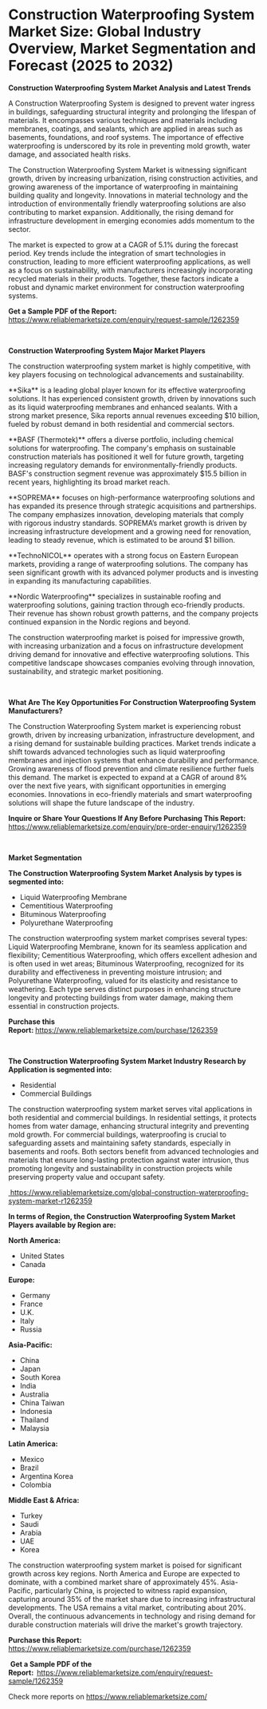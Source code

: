 <p><h1>Construction Waterproofing System Market Size: Global Industry Overview, Market Segmentation and Forecast (2025 to 2032)</h1></p><p><strong>Construction Waterproofing System Market Analysis and Latest Trends</strong></p>
<p><p>A Construction Waterproofing System is designed to prevent water ingress in buildings, safeguarding structural integrity and prolonging the lifespan of materials. It encompasses various techniques and materials including membranes, coatings, and sealants, which are applied in areas such as basements, foundations, and roof systems. The importance of effective waterproofing is underscored by its role in preventing mold growth, water damage, and associated health risks.</p><p>The Construction Waterproofing System Market is witnessing significant growth, driven by increasing urbanization, rising construction activities, and growing awareness of the importance of waterproofing in maintaining building quality and longevity. Innovations in material technology and the introduction of environmentally friendly waterproofing solutions are also contributing to market expansion. Additionally, the rising demand for infrastructure development in emerging economies adds momentum to the sector.</p><p>The market is expected to grow at a CAGR of 5.1% during the forecast period. Key trends include the integration of smart technologies in construction, leading to more efficient waterproofing applications, as well as a focus on sustainability, with manufacturers increasingly incorporating recycled materials in their products. Together, these factors indicate a robust and dynamic market environment for construction waterproofing systems.</p></p>
<p><strong>Get a Sample PDF of the Report:&nbsp;</strong> <a href="https://www.reliablemarketsize.com/enquiry/request-sample/1262359?utm_campaign=2460&utm_medium=2&utm_source=Github&utm_content=ia&utm_term=03042025&utm_id=construction-waterproofing-system">https://www.reliablemarketsize.com/enquiry/request-sample/1262359</a></p>
<p>&nbsp;</p>
<p><strong>Construction Waterproofing System Major Market Players</strong></p>
<p><p>The construction waterproofing system market is highly competitive, with key players focusing on technological advancements and sustainability. </p><p>**Sika** is a leading global player known for its effective waterproofing solutions. It has experienced consistent growth, driven by innovations such as its liquid waterproofing membranes and enhanced sealants. With a strong market presence, Sika reports annual revenues exceeding $10 billion, fueled by robust demand in both residential and commercial sectors.</p><p>**BASF (Thermotek)** offers a diverse portfolio, including chemical solutions for waterproofing. The company's emphasis on sustainable construction materials has positioned it well for future growth, targeting increasing regulatory demands for environmentally-friendly products. BASF's construction segment revenue was approximately $15.5 billion in recent years, highlighting its broad market reach.</p><p>**SOPREMA** focuses on high-performance waterproofing solutions and has expanded its presence through strategic acquisitions and partnerships. The company emphasizes innovation, developing materials that comply with rigorous industry standards. SOPREMA’s market growth is driven by increasing infrastructure development and a growing need for renovation, leading to steady revenue, which is estimated to be around $1 billion.</p><p>**TechnoNICOL** operates with a strong focus on Eastern European markets, providing a range of waterproofing solutions. The company has seen significant growth with its advanced polymer products and is investing in expanding its manufacturing capabilities. </p><p>**Nordic Waterproofing** specializes in sustainable roofing and waterproofing solutions, gaining traction through eco-friendly products. Their revenue has shown robust growth patterns, and the company projects continued expansion in the Nordic regions and beyond.</p><p>The construction waterproofing market is poised for impressive growth, with increasing urbanization and a focus on infrastructure development driving demand for innovative and effective waterproofing solutions. This competitive landscape showcases companies evolving through innovation, sustainability, and strategic market positioning.</p></p>
<p>&nbsp;</p>
<p><strong>What Are The Key Opportunities For Construction Waterproofing System Manufacturers?</strong></p>
<p><p>The Construction Waterproofing System market is experiencing robust growth, driven by increasing urbanization, infrastructure development, and a rising demand for sustainable building practices. Market trends indicate a shift towards advanced technologies such as liquid waterproofing membranes and injection systems that enhance durability and performance. Growing awareness of flood prevention and climate resilience further fuels this demand. The market is expected to expand at a CAGR of around 8% over the next five years, with significant opportunities in emerging economies. Innovations in eco-friendly materials and smart waterproofing solutions will shape the future landscape of the industry.</p></p>
<p><strong>Inquire or Share Your Questions If Any Before Purchasing This Report:</strong> <a href="https://www.reliablemarketsize.com/enquiry/pre-order-enquiry/1262359?utm_campaign=2460&utm_medium=2&utm_source=Github&utm_content=ia&utm_term=03042025&utm_id=construction-waterproofing-system">https://www.reliablemarketsize.com/enquiry/pre-order-enquiry/1262359</a></p>
<p>&nbsp;</p>
<p><strong>Market Segmentation</strong></p>
<p><strong>The Construction Waterproofing System Market Analysis by types is segmented into:</strong></p>
<p><ul><li>Liquid Waterproofing Membrane</li><li>Cementitious Waterproofing</li><li>Bituminous Waterproofing</li><li>Polyurethane Waterproofing</li></ul></p>
<p><p>The construction waterproofing system market comprises several types: Liquid Waterproofing Membrane, known for its seamless application and flexibility; Cementitious Waterproofing, which offers excellent adhesion and is often used in wet areas; Bituminous Waterproofing, recognized for its durability and effectiveness in preventing moisture intrusion; and Polyurethane Waterproofing, valued for its elasticity and resistance to weathering. Each type serves distinct purposes in enhancing structure longevity and protecting buildings from water damage, making them essential in construction projects.</p></p>
<p><strong>Purchase this Report:&nbsp;</strong><a href="https://www.reliablemarketsize.com/purchase/1262359?utm_campaign=2460&utm_medium=2&utm_source=Github&utm_content=ia&utm_term=03042025&utm_id=construction-waterproofing-system">https://www.reliablemarketsize.com/purchase/1262359</a></p>
<p>&nbsp;</p>
<p><strong>The Construction Waterproofing System Market Industry Research by Application is segmented into:</strong></p>
<p><ul><li>Residential</li><li>Commercial Buildings</li></ul></p>
<p><p>The construction waterproofing system market serves vital applications in both residential and commercial buildings. In residential settings, it protects homes from water damage, enhancing structural integrity and preventing mold growth. For commercial buildings, waterproofing is crucial to safeguarding assets and maintaining safety standards, especially in basements and roofs. Both sectors benefit from advanced technologies and materials that ensure long-lasting protection against water intrusion, thus promoting longevity and sustainability in construction projects while preserving property value and occupant safety.</p></p>
<p><a href="https://www.reliablemarketsize.com/global-construction-waterproofing-system-market-r1262359?utm_campaign=2460&utm_medium=2&utm_source=Github&utm_content=ia&utm_term=03042025&utm_id=construction-waterproofing-system">&nbsp;https://www.reliablemarketsize.com/global-construction-waterproofing-system-market-r1262359</a></p>
<p><strong>In terms of Region, the Construction Waterproofing System Market Players available by Region are:</strong></p>
<p>
    <p> <strong> North America: </strong>
        <ul>
            <li>United States</li>
            <li>Canada</li>
        </ul>
        </p> 
    <p> <strong> Europe: </strong>
        <ul>
            <li>Germany</li>
            <li>France</li>
            <li>U.K.</li>
            <li>Italy</li>
            <li>Russia</li>
        </ul>
        </p> 
    <p> <strong> Asia-Pacific: </strong>
        <ul>
            <li>China</li>
            <li>Japan</li>
            <li>South Korea</li>
            <li>India</li>
            <li>Australia</li>
            <li>China Taiwan</li>
            <li>Indonesia</li>
            <li>Thailand</li>
            <li>Malaysia</li>
        </ul>
        </p> 
    <p> <strong> Latin America: </strong>
        <ul>
            <li>Mexico</li>
            <li>Brazil</li>
            <li>Argentina Korea</li>
            <li>Colombia</li>
        </ul>
        </p> 
    <p> <strong> Middle East & Africa: </strong>
        <ul>
            <li>Turkey</li>
            <li>Saudi</li>
            <li>Arabia</li>
            <li>UAE</li>
            <li>Korea</li>
        </ul>
    </p>
    </p>
<p><p>The construction waterproofing system market is poised for significant growth across key regions. North America and Europe are expected to dominate, with a combined market share of approximately 45%. Asia-Pacific, particularly China, is projected to witness rapid expansion, capturing around 35% of the market share due to increasing infrastructural developments. The USA remains a vital market, contributing about 20%. Overall, the continuous advancements in technology and rising demand for durable construction materials will drive the market's growth trajectory.</p></p>
<p><strong>Purchase this Report: </strong><a href="https://www.reliablemarketsize.com/purchase/1262359?utm_campaign=2460&utm_medium=2&utm_source=Github&utm_content=ia&utm_term=03042025&utm_id=construction-waterproofing-system">https://www.reliablemarketsize.com/purchase/1262359</a></p>
<p>&nbsp;<strong>Get a Sample PDF of the Report:&nbsp;&nbsp;</strong><a href="https://www.reliablemarketsize.com/enquiry/request-sample/1262359?utm_campaign=2460&utm_medium=2&utm_source=Github&utm_content=ia&utm_term=03042025&utm_id=construction-waterproofing-system">https://www.reliablemarketsize.com/enquiry/request-sample/1262359</a></p>
<p><strong></strong></p>
<p>Check more reports on <a href="https://www.reliablemarketsize.com/?utm_campaign=2460&utm_medium=2&utm_source=Github&utm_content=ia&utm_term=03042025&utm_id=construction-waterproofing-system">https://www.reliablemarketsize.com/</a></p>